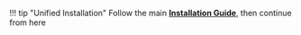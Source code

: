 !!! tip "Unified Installation"
    Follow the main <a href="site:get" target="_blank"><b>Installation Guide</b></a>, then continue from here